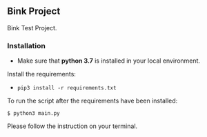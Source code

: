 ## Bink Project

Bink Test Project.

### Installation

- Make sure that **python 3.7** is installed in your local environment.

Install the requirements:

- `pip3 install -r requirements.txt`

To run the script after the requirements have been installed:
```
$ python3 main.py
```

Please follow the instruction on your terminal. 
